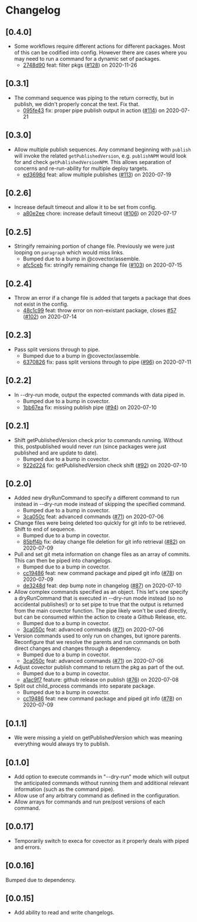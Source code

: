 # Changelog

## [0.4.0]

-   Some workflows require different actions for different packages. Most of this can be codified into config. However there are cases where you may need to run a command for a dynamic set of packages.
    -   [2748d90](https://www.github.com/jbolda/covector/commit/2748d90cfe2dbe94050ccc85e932aff4260627d4) feat: filter pkgs ([#128](https://www.github.com/jbolda/covector/pull/128)) on 2020-11-26

## [0.3.1]

-   The command sequence was piping to the return correctly, but in publish, we didn't properly concat the text. Fix that.
    -   [095fe43](https://www.github.com/jbolda/covector/commit/095fe43d856ff5cf22995d2729afa449ebc3d4e3) fix: proper pipe publish output in action ([#114](https://www.github.com/jbolda/covector/pull/114)) on 2020-07-21

## [0.3.0]

-   Allow multiple publish sequences. Any command beginning with `publish` will invoke the related `getPublishedVersion`, e.g. `publishNPM` would look for and check `getPublishedVersionNPM`. This allows separation of concerns and re-run-ability for multiple deploy targets.
    -   [ed3698d](https://www.github.com/jbolda/covector/commit/ed3698df85140dd13e98569c4266df03f8bbfc16) feat: allow multiple publishes ([#113](https://www.github.com/jbolda/covector/pull/113)) on 2020-07-19

## [0.2.6]

-   Increase default timeout and allow it to be set from config.
    -   [a80e2ee](https://www.github.com/jbolda/covector/commit/a80e2eecdc21318b9dd93e9a9fe2a5441703fea5) chore: increase default timeout ([#106](https://www.github.com/jbolda/covector/pull/106)) on 2020-07-17

## [0.2.5]

-   Stringify remaining portion of change file. Previously we were just looping on `paragraph` which would miss links.
    -   Bumped due to a bump in @covector/assemble.
    -   [afc5ceb](https://www.github.com/jbolda/covector/commit/afc5ceb747609979d82e380d7be086a40cdc48ef) fix: stringify remaining change file ([#103](https://www.github.com/jbolda/covector/pull/103)) on 2020-07-15

## [0.2.4]

-   Throw an error if a change file is added that targets a package that does not exist in the config.
    -   [48c1c99](https://www.github.com/jbolda/covector/commit/48c1c995fd69b028ec975fc577986b23adfb55b9) feat: throw error on non-existant package, closes [#57](https://www.github.com/jbolda/covector/pull/57) ([#102](https://www.github.com/jbolda/covector/pull/102)) on 2020-07-14

## [0.2.3]

-   Pass split versions through to pipe.
    -   Bumped due to a bump in @covector/assemble.
    -   [6370826](https://www.github.com/jbolda/covector/commit/63708261d633d22ada1c7e14667b4107ea7e68c3) fix: pass split versions through to pipe ([#96](https://www.github.com/jbolda/covector/pull/96)) on 2020-07-11

## [0.2.2]

-   In --dry-run mode, output the expected commands with data piped in.
    -   Bumped due to a bump in covector.
    -   [1bb67ea](https://www.github.com/jbolda/covector/commit/1bb67ea671b6fbe9b21af9feb72612d166fd7662) fix: missing publish pipe ([#94](https://www.github.com/jbolda/covector/pull/94)) on 2020-07-10

## [0.2.1]

-   Shift getPublishedVersion check prior to commands running. Without this, postpublished would never run (since packages were just published and are update to date).
    -   Bumped due to a bump in covector.
    -   [922d224](https://www.github.com/jbolda/covector/commit/922d224c34a4e3e2f711877fe42fddd4faba55ab) fix: getPublishedVersion check shift ([#92](https://www.github.com/jbolda/covector/pull/92)) on 2020-07-10

## [0.2.0]

-   Added new dryRunCommand to specify a different command to run instead in --dry-run mode instead of skipping the specified command.
    -   Bumped due to a bump in covector.
    -   [3ca050c](https://www.github.com/jbolda/covector/commit/3ca050c2c51821d229209e18391535c266b6b200) feat: advanced commands ([#71](https://www.github.com/jbolda/covector/pull/71)) on 2020-07-06
-   Change files were being deleted too quickly for git info to be retrieved. Shift to end of sequence.
    -   Bumped due to a bump in covector.
    -   [85bff4b](https://www.github.com/jbolda/covector/commit/85bff4b146d59a5bc4a093f3e7610d22876d7d0e) fix: delay change file deletion for git info retrieval ([#82](https://www.github.com/jbolda/covector/pull/82)) on 2020-07-09
-   Pull and set git meta information on change files as an array of commits. This can then be piped into changelogs.
    -   Bumped due to a bump in covector.
    -   [cc19486](https://www.github.com/jbolda/covector/commit/cc19486f86b78aec2c719e5dd17a2d72cbc8d450) feat: new command package and piped git info ([#78](https://www.github.com/jbolda/covector/pull/78)) on 2020-07-09
    -   [de3248d](https://www.github.com/jbolda/covector/commit/de3248dfd70146392ff65e7065c2125daf527728) feat: dep bump note in changelog ([#87](https://www.github.com/jbolda/covector/pull/87)) on 2020-07-10
-   Allow complex commands specified as an object. This let's one specify a dryRunCommand that is executed in --dry-run mode instead (so no accidental publishes!) or to set pipe to true that the output is returned from the main covector function. The pipe likely won't be used directly, but can be consumed within the action to create a Github Release, etc.
    -   Bumped due to a bump in covector.
    -   [3ca050c](https://www.github.com/jbolda/covector/commit/3ca050c2c51821d229209e18391535c266b6b200) feat: advanced commands ([#71](https://www.github.com/jbolda/covector/pull/71)) on 2020-07-06
-   Version commands used to only run on changes, but ignore parents. Reconfigure that we resolve the parents and run commands on both direct changes and changes through a dependency.
    -   Bumped due to a bump in covector.
    -   [3ca050c](https://www.github.com/jbolda/covector/commit/3ca050c2c51821d229209e18391535c266b6b200) feat: advanced commands ([#71](https://www.github.com/jbolda/covector/pull/71)) on 2020-07-06
-   Adjust covector publish command to return the pkg as part of the out.
    -   Bumped due to a bump in covector.
    -   [a1ac9f7](https://www.github.com/jbolda/covector/commit/a1ac9f7b03be0a76bf3cfb664f330fc29e5c0c4e) feature: github release on publish ([#76](https://www.github.com/jbolda/covector/pull/76)) on 2020-07-08
-   Split out child_process commands into separate package.
    -   Bumped due to a bump in covector.
    -   [cc19486](https://www.github.com/jbolda/covector/commit/cc19486f86b78aec2c719e5dd17a2d72cbc8d450) feat: new command package and piped git info ([#78](https://www.github.com/jbolda/covector/pull/78)) on 2020-07-09

## [0.1.1]

-   We were missing a yield on getPublishedVersion which was meaning everything would always try to publish.

## [0.1.0]

-   Add option to execute commands in "--dry-run" mode which will output the anticipated commands without running them and additional relevant information (such as the command pipe).
-   Allow use of any arbitrary command as defined in the configuration.
-   Allow arrays for commands and run pre/post versions of each command.

## [0.0.17]

-   Temporarily switch to execa for covector as it properly deals with piped and errors.

## [0.0.16]

Bumped due to dependency.

## [0.0.15]

-   Add ability to read and write changelogs.
